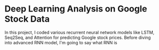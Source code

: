 # Deep Learning Analysis on Google Stock Data 

 In this project, I coded various recurrent neural network models like LSTM, Seq2Seq, and Attention for predicting Google stock prices. 
 Before diving into advanced RNN model, I'm going to say what RNN is 


